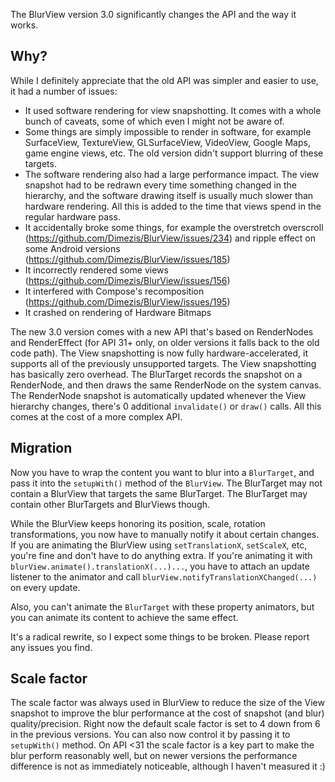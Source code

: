 The BlurView version 3.0 significantly changes the API and the way it works.

## Why?

While I definitely appreciate that the old API was simpler and easier to use, it had a number of
issues:

- It used software rendering for view snapshotting. It comes with a whole bunch of caveats, some of
  which even I might not be aware of.
- Some things are simply impossible to render in software, for example SurfaceView, TextureView,
  GLSurfaceView, VideoView, Google Maps, game engine views, etc.
  The old version didn't support blurring of these targets.
- The software rendering also had a large performance impact. The view snapshot had to be redrawn
  every time something changed in the hierarchy,
  and the software drawing itself is usually much slower than hardware rendering. All this is added
  to the time that views spend in the regular hardware pass.
- It accidentally broke some things, for example the overstretch
  overscroll (https://github.com/Dimezis/BlurView/issues/234) and ripple effect on some Android
  versions (https://github.com/Dimezis/BlurView/issues/185)
- It incorrectly rendered some views (https://github.com/Dimezis/BlurView/issues/156)
- It interfered with Compose's recomposition (https://github.com/Dimezis/BlurView/issues/195)
- It crashed on rendering of Hardware Bitmaps

The new 3.0 version comes with a new API that's based on RenderNodes and RenderEffect (for API 31+
only, on older versions it falls back to the old code path).
The View snapshotting is now fully hardware-accelerated, it supports all of the previously
unsupported targets.
The View snapshotting has basically zero overhead. The BlurTarget records the snapshot on a
RenderNode, and then draws the same RenderNode on the system canvas.
The RenderNode snapshot is automatically updated whenever the View hierarchy changes, there's 0
additional
`invalidate()` or `draw()` calls.
All this comes at the cost of a more complex API.

## Migration

Now you have to wrap the content you want to blur
into a `BlurTarget`, and pass it into the `setupWith()` method of the `BlurView`.
The BlurTarget may not contain a BlurView that targets the same BlurTarget.
The BlurTarget may contain other BlurTargets and BlurViews though.

While the BlurView keeps honoring its position, scale, rotation transformations, you now have to
manually notify it about certain changes.
If you are animating the BlurView using `setTranslationX`, `setScaleX`, etc, you're fine and don't
have to do anything extra.
If you're animating it with `blurView.animate().translationX(...)...`, you have to attach an update
listener to the animator and call `blurView.notifyTranslationXChanged(...)` on every update.

Also, you can't animate the `BlurTarget` with these property animators, but you can animate its
content to achieve the same effect.

It's a radical rewrite, so I expect some things to be broken. Please report any issues you find.

## Scale factor

The scale factor was always used in BlurView to reduce the size of the View snapshot to improve the
blur
performance at the cost of snapshot (and blur) quality/precision.
Right now the default scale factor is set to 4 down from 6 in the previous versions.
You can also now control it by passing it to `setupWith()` method.
On API <31 the scale factor is a key part to make the blur perform reasonably well, but on newer
versions the performance difference is not as immediately noticeable, although I haven't measured
it :) 